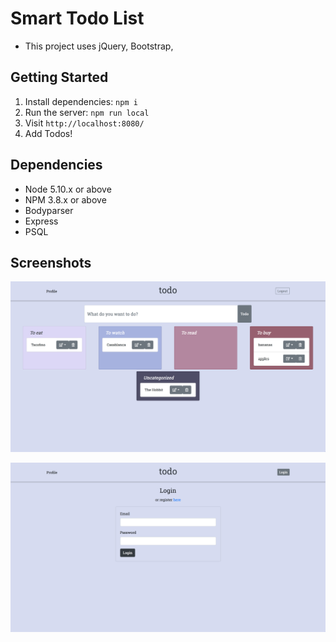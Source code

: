 # Smart Todo List

- This project uses jQuery, Bootstrap,

## Getting Started


1. Install dependencies: `npm i`
2. Run the server: `npm run local`
3. Visit `http://localhost:8080/`
4. Add Todos!

## Dependencies

- Node 5.10.x or above
- NPM 3.8.x or above
- Bodyparser
- Express
- PSQL

## Screenshots

!["Screenshot of main Todo page"](https://github.com/da-morgan/to-do-midterm/blob/README/docs/Main%20Todo%20Page.png?raw=true)

!["Screenshot of Login page"](https://github.com/da-morgan/to-do-midterm/blob/README/docs/Login%20View.png?raw=true)
